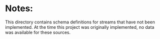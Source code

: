 # Notes:
This directory contains schema definitions for streams 
that have not been implemented. At the time this project was
originally implemented, no data was available for these sources. 